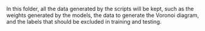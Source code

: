 In this folder, all the data generated by the scripts will be kept, such as the weights generated by the models, the data to generate the Voronoi diagram, and the labels that should be excluded in training and testing.